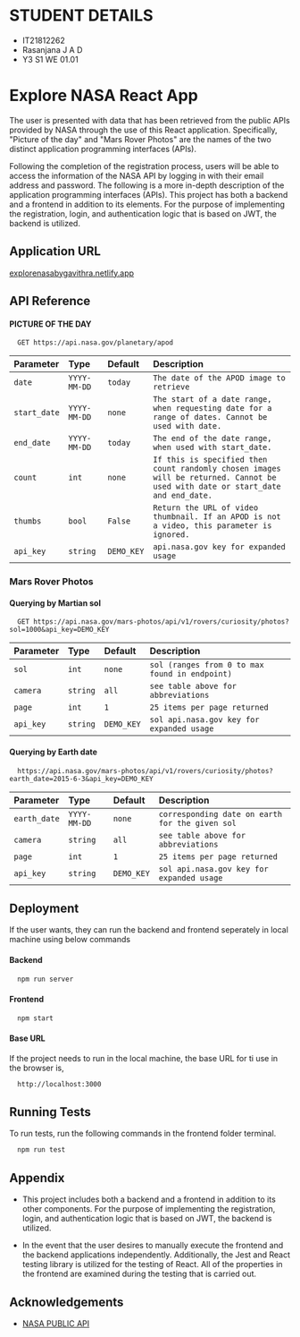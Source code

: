 

# STUDENT DETAILS
 - IT21812262
 - Rasanjana J A D
 - Y3 S1 WE 01.01

# Explore NASA React App

The user is presented with data that has been retrieved from the public APIs provided by NASA through the use of this React application. Specifically, "Picture of the day" and "Mars Rover Photos" are the names of the two distinct application programming interfaces (APIs).

Following the completion of the registration process, users will be able to access the information of the NASA API by logging in with their email address and password. The following is a more in-depth description of the application programming interfaces (APIs). This project has both a backend and a frontend in addition to its elements. For the purpose of implementing the registration, login, and authentication logic that is based on JWT, the backend is utilized.



## Application URL

[explorenasabygavithra.netlify.app](https://nasa-explorer-jad-rasanjana.netlify.app/)


## API Reference

#### PICTURE OF THE DAY

```http
  GET https://api.nasa.gov/planetary/apod
```

| Parameter | Type     | Default                | Description |
| :-------- | :------- | :------------------------- | :-----|
| `date` | `YYYY-MM-DD` |  `today` | `The date of the APOD image to retrieve`|
| `start_date` | `YYYY-MM-DD` |  `none` | `The start of a date range, when requesting date for a range of dates. Cannot be used with date.`|
| `end_date` | `YYYY-MM-DD` |  `today` | `The end of the date range, when used with start_date.`|
| `count` | `int` |  `none` | `If this is specified then count randomly chosen images will be returned. Cannot be used with date or start_date and end_date.`|
| `thumbs` | `bool` |  `False` | `Return the URL of video thumbnail. If an APOD is not a video, this parameter is ignored.`|
| `api_key` | `string` |  `DEMO_KEY` | `api.nasa.gov key for expanded usage`|

### Mars Rover Photos

#### Querying by Martian sol

```http
  GET https://api.nasa.gov/mars-photos/api/v1/rovers/curiosity/photos?sol=1000&api_key=DEMO_KEY
```

| Parameter | Type     | Default                       | Description |
| :-------- | :------- | :-------------------------------- | :-------|
| `sol`      | `int` | `none` | `sol (ranges from 0 to max found in endpoint)` |
| `camera`      | `string` | `all` | `see table above for abbreviations` |
| `page`      | `int` | `1` | `25 items per page returned` |
| `api_key`      | `string` | `DEMO_KEY` | `sol api.nasa.gov key for expanded usage` |



#### Querying by Earth date

```http
  https://api.nasa.gov/mars-photos/api/v1/rovers/curiosity/photos?earth_date=2015-6-3&api_key=DEMO_KEY
```

| Parameter | Type     | Default                       | Description |
| :-------- | :------- | :-------------------------------- | :-------|
| `earth_date`      | `YYYY-MM-DD` | `none` | `corresponding date on earth for the given sol` |
| `camera`      | `string` | `all` | `see table above for abbreviations` |
| `page`      | `int` | `1` | `25 items per page returned` |
| `api_key`      | `string` | `DEMO_KEY` | `sol api.nasa.gov key for expanded usage` |

## Deployment

If the user wants, they can run the backend and frontend seperately in local machine using below commands 

#### Backend

```bash
  npm run server
```

#### Frontend

```bash
  npm start
```

#### Base URL

If the project needs to run in the local machine, the base URL for ti use in the browser is,

```bash
  http://localhost:3000
```
## Running Tests

To run tests, run the following commands in the frontend folder terminal.

```bash
  npm run test
```


## Appendix

- This project includes both a backend and a frontend in addition to its other components. For the purpose of implementing the registration, login, and authentication logic that is based on JWT, the backend is utilized. 

- In the event that the user desires to manually execute the frontend and the backend applications independently. Additionally, the Jest and React testing library is utilized for the testing of React. All of the properties in the frontend are examined during the testing that is carried out. 



## Acknowledgements

 - [NASA PUBLIC API](https://api.nasa.gov/)


